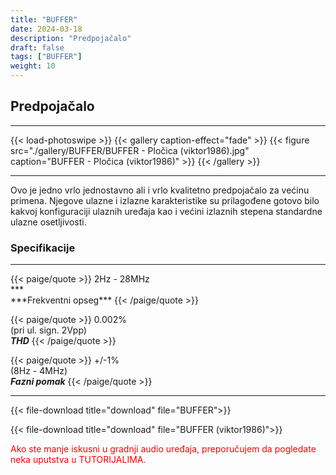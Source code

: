 ```yaml
---
title: "BUFFER"
date: 2024-03-18
description: "Predpojačalo"
draft: false
tags: ["BUFFER"]
weight: 10
---
```

## Predpojačalo

<hr>
{{< load-photoswipe >}}
{{< gallery caption-effect="fade" >}}
  {{< figure src="./gallery/BUFFER/BUFFER - Pločica (viktor1986).jpg" caption="BUFFER - Pločica (viktor1986)" >}}
{{< /gallery >}}
<hr>

Ovo je jedno vrlo jednostavno ali i vrlo kvalitetno predpojačalo za većinu primena. Njegove ulazne i izlazne karakteristike su prilagođene gotovo bilo kakvoj konfiguraciji ulaznih uređaja kao i većini izlaznih stepena standardne ulazne osetljivosti.

### Specifikacije
<hr>
{{< paige/quote >}}
2Hz - 28MHz<br>***<br>***Frekventni opseg***
{{< /paige/quote >}}

{{< paige/quote >}}
0.002%<br>(pri ul. sign. 2Vpp)<br>***THD***
{{< /paige/quote >}}

{{< paige/quote >}}
+/-1%<br>(8Hz - 4MHz)<br>***Fazni pomak***
{{< /paige/quote >}}
<hr>

{{< file-download title="download" file="BUFFER">}}

{{< file-download title="download" file="BUFFER (viktor1986)">}}

<p style="color: red;" class="text-center">Ako ste manje iskusni u gradnji audio uređaja, preporučujem da pogledate neka uputstva u TUTORIJALIMA.</p>
